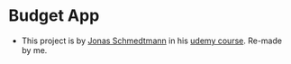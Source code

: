 # Budget App

* This project is by [Jonas Schmedtmann](https://twitter.com/jonasschmedtman) in his [udemy course](https://www.udemy.com/course/the-complete-javascript-course). Re-made by me. 
